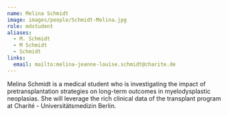 ```yaml
---
name: Melina Schmidt
image: images/people/Schmidt-Melina.jpg
role: mdstudent
aliases:
  - M. Schmidt
  - M Schmidt
  - Schmidt
links:
  email: mailto:melina-jeanne-louise.schmidt@charite.de
---
```


Melina Schmidt is a medical student who is investigating the impact of pretransplantation 
strategies on long-term outcomes in myelodysplastic neoplasias. 
She will leverage the rich clinical data of the transplant program at Charité - Universitätsmedizin Berlin.
